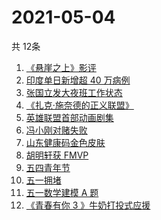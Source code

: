 # 2021-05-04
  共 12条

  <!-- BEGIN -->
  <!-- 最后更新时间:Tue May 04 2021 03:16:30 GMT+0000 (Coordinated Universal Time) -->
  1. [《悬崖之上》影评](https://www.zhihu.com/search?q=悬崖之上)
1. [印度单日新增超 40 万病例](https://www.zhihu.com/search?q=印度疫情)
1. [张国立发大夜班工作状态](https://www.zhihu.com/search?q=张国立)
1. [《扎克·施奈德的正义联盟》](https://www.zhihu.com/search?q=正义联盟)
1. [英雄联盟首部动画剧集](https://www.zhihu.com/search?q=英雄联盟)
1. [冯小刚对赌失败](https://www.zhihu.com/search?q=冯小刚对赌)
1. [山东健康码金色皮肤](https://www.zhihu.com/search?q=山东健康码)
1. [胡明轩获 FMVP ](https://www.zhihu.com/search?q=胡明轩)
1. [五四青年节](https://www.zhihu.com/search?q=五四青年节)
1. [五一拥堵](https://www.zhihu.com/search?q=五一拥堵)
1. [五一数学建模 A 题](https://www.zhihu.com/search?q=2021五一数学建模a题)
1. [《青春有你 3 》牛奶打投式应援](https://www.zhihu.com/search?q=牛奶打投应援)
  <!-- END -->
  